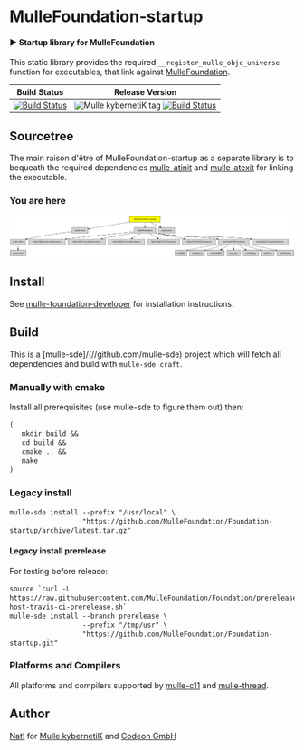 # MulleFoundation-startup

#### ▶️ Startup library for MulleFoundation

This static library provides the required `__register_mulle_objc_universe`
function for executables, that link against
[MulleFoundation](https://github.com/mulle-objc/MulleFoundation).


Build Status | Release Version
-------------|-----------------------------------
[![Build Status](https://travis-ci.org/MulleFoundation/MulleFoundation-startup.svg)](https://travis-ci.org/MulleFoundation/MulleFoundation-startup) | ![Mulle kybernetiK tag](https://img.shields.io/github/tag/MulleFoundation/MulleFoundation-startup.svg) [![Build Status](https://travis-ci.org/mulle-objc/MulleFoundation-startup.svg?branch=release)](https://travis-ci.org/MulleFoundation/MulleFoundation-startup)


## Sourcetree

The main raison d'être of MulleFoundation-startup as a
separate library is to bequeath the required dependencies
[mulle-atinit](//github.com/mulle-core/mulle-atinit) and
[mulle-atexit](//github.com/mulle-core/mulle-atexit) for linking the
executable.


### You are here

![Overview](overview.dot.svg)


## Install

See [mulle-foundation-developer](//github.com/MulleFoundation/mulle-foundation-developer) for
installation instructions.


## Build

This is a [mulle-sde]/(//github.com/mulle-sde) project which will
fetch all dependencies and build with `mulle-sde craft`.

### Manually with cmake

Install all prerequisites (use mulle-sde to figure them out) then:

```
(
   mkdir build &&
   cd build &&
   cmake .. &&
   make
)
```


### Legacy install

```
mulle-sde install --prefix "/usr/local" \
                  "https://github.com/MulleFoundation/Foundation-startup/archive/latest.tar.gz"
```

#### Legacy install prerelease

For testing before release:

```
source `curl -L https://raw.githubusercontent.com/MulleFoundation/Foundation/prerelease/.mulle/etc/env/environment-host-travis-ci-prerelease.sh`
mulle-sde install --branch prerelease \
                  --prefix "/tmp/usr" \
                  "https://github.com/MulleFoundation/Foundation-startup.git"
```


### Platforms and Compilers

All platforms and compilers supported by
[mulle-c11](//github.com/mulle-c/mulle-c11/) and
[mulle-thread](//github.com/mulle-concurrent/mulle-thread/).


## Author

[Nat!](//www.mulle-kybernetik.com/weblog) for
[Mulle kybernetiK](//www.mulle-kybernetik.com) and
[Codeon GmbH](//www.codeon.de)

